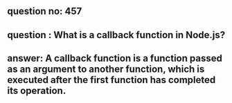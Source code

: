
      
## question no: 457

## question : What is a callback function in Node.js?

## answer: A callback function is a function passed as an argument to another function, which is executed after the first function has completed its operation.
      